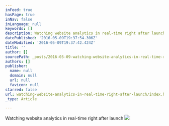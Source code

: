 ```yaml
---
inFeed: true
hasPage: true
inNav: false
inLanguage: null
keywords: []
description: Watching website analytics in real-time right after launch
datePublished: '2016-05-09T19:37:54.306Z'
dateModified: '2016-05-09T19:37:42.424Z'
title: ''
author: []
sourcePath: _posts/2016-05-09-watching-website-analytics-in-real-time-right-after-launch.md
authors: []
publisher:
  name: null
  domain: null
  url: null
  favicon: null
starred: false
url: watching-website-analytics-in-real-time-right-after-launch/index.html
_type: Article

---
```

Watching website analytics in real-time right after launch
![](https://the-grid-user-content.s3-us-west-2.amazonaws.com/226c3a95-dd75-4e6c-a906-e53a8683770c.jpg)